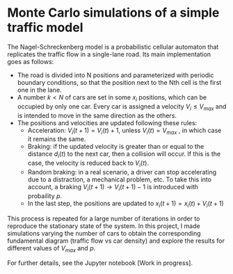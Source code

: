 # Monte Carlo simulations of a simple traffic model

The Nagel-Schreckenberg model is a probabilistic cellular automaton that replicates the traffic flow in a single-lane road. Its main implementation goes as follows:
* The road is divided into N positions and parameterized with periodic boundary conditions, so that the position next to the Nth cell is the first one in the lane.
* A number $k < N$ of cars are set in some $x_{i}$ positions, which can be occupied by only one car. Every car is assigned a velocity $V_{i} \leq V_{max}$ and is intended to move in the same direction as the others.
* The positions and velocities are updated following these rules:
  * Acceleration: $V_{i}(t+1) = V_{i}(t)+1$, unless $V_{i}(t) = V_{max}$ , in which case it remains the same.
  * Braking: if the updated velocity is greater than or equal to the distance $d_{i}(t)$ to the next car, then a collision will occur. If this is the case, the velocity is reduced back to $V_{i}(t)$.
  * Random braking: in a real scenario, a driver can stop accelerating due to a distraction, a mechanical problem, etc. To take this into account, a braking $V_{i}(t+1) \rightarrow V_{i}(t+1)-1$ is introduced with probaility $p$.
  * In the last step, the positions are updated to  $x_{i}(t+1) = x_{i}(t) + V_{i}(t+1)$

This process is repeated for a large number of iterations in order to reproduce the stationary state of the system. In this project, I made simulations varying the number of cars to obtain the corresponding fundamental diagram (traffic flow vs car density) and explore the results for different values of $V_{max}$ and $p$.

For further details, see the Jupyter notebook [Work in progress].
